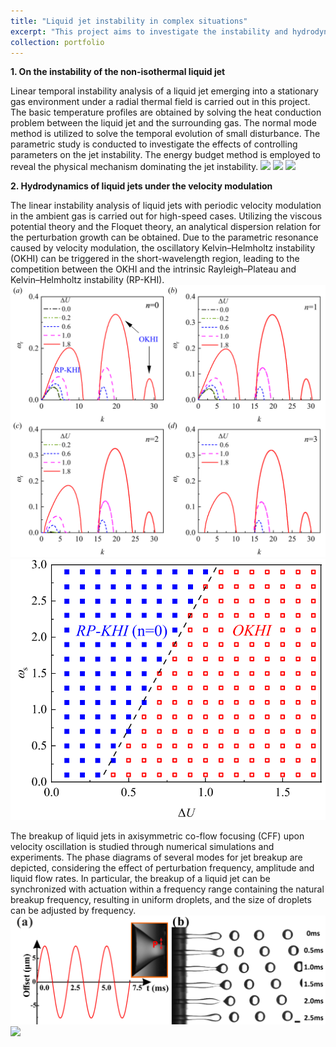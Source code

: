 ```yaml
---
title: "Liquid jet instability in complex situations"
excerpt: "This project aims to investigate the instability and hydrodynamics of liquid jets under external fields, including the temperature field or the velocity oscillation. <br/><img src='/images/2022-1.png'>"
collection: portfolio
---
```


__1. On the instability of the non-isothermal liquid jet__

Linear temporal instability analysis of a liquid jet emerging into a stationary gas environment under a radial thermal field is carried out in this project. The basic temperature profiles are obtained by solving the heat conduction problem between the liquid jet and the surrounding gas. The normal mode method is utilized to solve the temporal evolution of small disturbance. The parametric study is conducted to investigate the effects of controlling parameters on the jet instability. The energy budget method is employed to reveal the physical mechanism dominating the jet instability. 
<img src='/images/2023AMS-2.png'>
<img src='/images/2022-2.png'>
<img src='/images/2022-3.png'>

__2. Hydrodynamics of liquid jets under the velocity modulation__

The linear instability analysis of liquid jets with periodic velocity modulation in the ambient gas is carried out for high-speed cases. Utilizing the viscous potential theory and the Floquet theory, an analytical dispersion relation for the perturbation growth can be obtained. Due to the parametric resonance caused by velocity modulation, the oscillatory Kelvin–Helmholtz instability (OKHI) can be triggered in the short-wavelength region, leading to the competition between the OKHI and the intrinsic Rayleigh–Plateau and Kelvin–Helmholtz instability (RP-KHI). 
<img src='/images/2024POF-1.png'>
<img src='/images/2024POF-3.png'>

The breakup of liquid jets in axisymmetric co-flow focusing (CFF) upon velocity oscillation is studied through numerical simulations and experiments. The phase diagrams of several modes for jet breakup are depicted, considering the effect of perturbation frequency, amplitude and liquid flow rates. In particular, the breakup of a liquid jet can be synchronized with actuation within a frequency range containing the natural breakup frequency, resulting in uniform droplets, and the size of droplets can be adjusted by frequency.
<img src='/images/2019POF-2.png'>
<img src='/images/2023JFM-3.png'>
